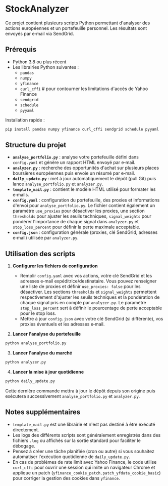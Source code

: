 # StockAnalyzer

Ce projet contient plusieurs scripts Python permettant d'analyser des actions européennes et un portefeuille personnel. Les résultats sont envoyés par e‑mail via SendGrid.

## Prérequis

- Python 3.8 ou plus récent
- Les librairies Python suivantes :
  - `pandas`
  - `numpy`
  - `yfinance`
  - `curl_cffi`  # pour contourner les limitations d'accès de Yahoo Finance
  - `sendgrid`
  - `schedule`
  - `pyyaml`

Installation rapide :

```bash
pip install pandas numpy yfinance curl_cffi sendgrid schedule pyyaml
```

## Structure du projet

- **`analyse_portfolio.py`** : analyse votre portefeuille défini dans `config.yaml` et génère un rapport HTML envoyé par e‑mail.
- **`analyzer.py`** : recherche des opportunités d'achat sur plusieurs places boursières européennes puis envoie un résumé par e‑mail.
- **`daily_update.py`** : met à jour automatiquement le dépôt (pull Git) puis lance `analyse_portfolio.py` et `analyzer.py`.
- **`template_mail.py`** : contient le modèle HTML utilisé pour formater les e‑mails.
- **`config.yaml`** : configuration du portefeuille, des proxies et informations d'envoi pour `analyse_portfolio.py`. Le fichier contient également un paramètre `use_proxies` pour désactiver les proxies, une section `thresholds` pour ajuster les seuils techniques, `signal_weights` pour pondérer l'importance de chaque signal dans `analyzer.py` et `stop_loss_percent` pour définir la perte maximale acceptable.
- **`config.json`** : configuration générale (proxies, clé SendGrid, adresses e‑mail) utilisée par `analyzer.py`.

## Utilisation des scripts

1. **Configurer les fichiers de configuration**
   - Remplir `config.yaml` avec vos actions, votre clé SendGrid et les adresses e‑mail expéditrice/destinataire. Vous pouvez renseigner une liste de proxies et définir `use_proxies: false` pour les désactiver. Les sections `thresholds` et `signal_weights` permettent respectivement d'ajuster les seuils techniques et la pondération de chaque signal pris en compte par `analyzer.py`. Le paramètre `stop_loss_percent` sert à définir le pourcentage de perte acceptable pour le stop loss.
   - Mettre à jour `config.json` avec votre clé SendGrid (si différente), vos proxies éventuels et les adresses e‑mail.

2. **Lancer l'analyse du portefeuille**

```bash
python analyse_portfolio.py
```

3. **Lancer l'analyse du marché**

```bash
python analyzer.py
```

4. **Lancer la mise à jour quotidienne**

```bash
python daily_update.py
```

Cette dernière commande mettra à jour le dépôt depuis son origine puis exécutera successivement `analyse_portfolio.py` et `analyzer.py`.

## Notes supplémentaires

- `template_mail.py` est une librairie et n'est pas destiné à être exécuté directement.
- Les logs des différents scripts sont généralement enregistrés dans des fichiers `.log` ou affichés sur la sortie standard pour faciliter le débogage.
- Pensez à créer une tâche planifiée (cron ou autre) si vous souhaitez automatiser l'exécution quotidienne de `daily_update.py`.
- En cas de problèmes de rate limit avec Yahoo Finance, le code utilise
  `curl_cffi` pour ouvrir une session qui imite un navigateur Chrome et applique
  un patch (`yfinance_cookie_patch.patch_yfdata_cookie_basic`) pour corriger la
  gestion des cookies dans `yfinance`.

